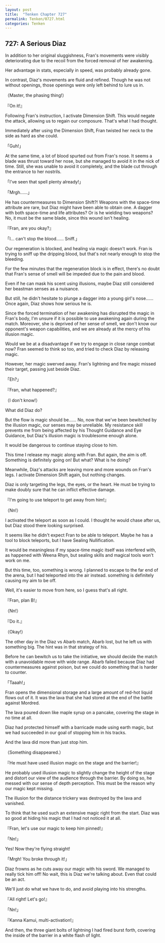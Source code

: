 ```yaml
---
layout: post
title:  "Tenken Chapter 727"
permalink: Tenken/0727.html
categories: Tenken
---
```

<h2 id="ch727">727: A Serious Diaz</h2>
<p>In addition to her original sluggishness, Fran's movements were visibly deteriorating due to the recoil from the forced removal of her awakening.</p>

<p>Her advantage in stats, especially in speed, was probably already gone.</p>

<p>In contrast, Diaz's movements are fluid and refined. Though he was not without openings, those openings were only left behind to lure us in.</p>

<p>（Master, the phasing thing!）</p>
<p>『On it!』</p>

<p>Following Fran's instruction, I activate Dimension Shift. This would negate the attack, allowing us to regain our composure. That's what I had thought.</p>

<p>Immediately after using the Dimension Shift, Fran twisted her neck to the side as hard as she could.</p>

<p>「Guh!」</p>

<p>At the same time, a lot of blood spurted out from Fran's nose. It seems a blade was thrust toward her nose, but she managed to avoid it in the nick of time. Still, she was unable to avoid it completely, and the blade cut through the entrance to her nostrils.</p>

<p>「I've seen that spell plenty already!」</p>
<p>「Mrgh……」</p>

<p>He has countermeasures to Dimension Shift?! Weapons with the space-time attribute are rare, but Diaz might have been able to obtain one. A dagger with both space-time and life attributes? Or is he wielding two weapons? No, it must be the same blade, since this wound isn't healing.</p>

<p>『Fran, are you okay?』</p>
<p>「I… can't stop the blood…… Sniff.」</p>

<p>Our regeneration is blocked, and healing via magic doesn't work. Fran is trying to sniff up the dripping blood, but that's not nearly enough to stop the bleeding.</p>

<p>For the few minutes that the regeneration block is in effect, there's no doubt that Fran's sense of smell will be impeded due to the pain and blood.</p>

<p>Even if he can mask his scent using illusions, maybe Diaz still considered her beastman senses as a nuisance.</p>

<p>But still, he didn't hesitate to plunge a dagger into a young girl's nose…… Once again, Diaz shows how serious he is.</p>

<p>Since the forced termination of her awakening has disrupted the magic in Fran's body, I'm unsure if it is possible to use awakening again during the match. Moreover, she is deprived of her sense of smell, we don't know our opponent's weapon capabilities, and we are already at the mercy of his illusion magic.</p>

<p>Would we be at a disadvantage if we try to engage in close range combat now? Fran seemed to think so too, and tried to check Diaz by releasing magic.</p>

<p>However, her magic swerved away. Fran's lightning and fire magic missed their target, passing just beside Diaz.</p>

<p>「Eh?」</p>
<p>『Fran, what happened?』</p>
<p>（I don't know!）</p>

<p>What did Diaz do?</p>

<p>But the flow is magic should be…… No, now that we've been bewitched by the illusion magic, our senses may be unreliable. My resistance skill prevents me from being affected by his Thought Guidance and Eye Guidance, but Diaz's illusion magic is troublesome enough alone.</p>

<p>It would be dangerous to continue staying close to him.</p>

<p>This time I release my magic along with Fran. But again, the aim is off. Something is definitely going on! But what? What is he doing?</p>

<p>Meanwhile, Diaz's attacks are leaving more and more wounds on Fran's legs. I activate Dimension Shift again, but nothing changes.</p>

<p>Diaz is only targeting the legs, the eyes, or the heart. He must be trying to make doubly sure that he can inflict effective damage.</p>

<p>『I'm going to use teleport to get away from him!』</p>
<p>（Nn!）</p>

<p>I activated the teleport as soon as I could. I thought he would chase after us, but Diaz stood there looking surprised.</p>

<p>It seems like he didn't expect Fran to be able to teleport. Maybe he has a tool to block teleports, but I have Sealing Nullification.</p>

<p>It would be meaningless if my space-time magic itself was interfered with, as happened with Weena Rhyn, but sealing skills and magical tools won't work on me.</p>

<p>But this time, too, something is wrong. I planned to escape to the far end of the arena, but I had teleported into the air instead. something is definitely causing my aim to be off.</p>

<p>Well, it's easier to move from here, so I guess that's all right.</p>

<p>『Fran, plan B!』</p>
<p>（Nn!）</p>
<p>『Do it.』</p>
<p>（Okay!）</p>

<p>The other day in the Diaz vs Abarb match, Abarb lost, but he left us with something big. The hint was in that strategy of his.</p>

<p>Before he can bewitch us to take the initiative, we should decide the match with a unavoidable move with wide range. Abarb failed because Diaz had countermeasures against poison, but we could do something that is harder to counter.</p>

<p>「Taaah!」</p>

<p>Fran opens the dimensional storage and a large amount of red-hot liquid flows out of it. It was the lava that she had stored at the end of the battle against Mordred.</p>

<p>The lava poured down like maple syrup on a pancake, covering the stage in no time at all.</p>

<p>Diaz had protected himself with a barricade made using earth magic, but we had succeeded in our goal of stopping him in his tracks.</p>

<p>And the lava did more than just stop him.</p>

<p>（Something disappeared.）</p>
<p>『He must have used illusion magic on the stage and the barrier!』</p>

<p>He probably used illusion magic to slightly change the height of the stage and distort our view of the audience through the barrier. By doing so, he messed with our sense of depth perception. This must be the reason why our magic kept missing.</p>
 
<p>The illusion for the distance trickery was destroyed by the lava and vanished.</p>

<p>To think that he used such an extensive magic right from the start. Diaz was so good at hiding his magic that I had not noticed it at all.</p>

<p>『Fran, let's use our magic to keep him pinned!』</p>
<p>「Nn!」</p>

<p>Yes! Now they're flying straight!</p>

<p>「Mrgh! You broke through it!」</p>

<p>Diaz frowns as he cuts away our magic with his sword. We managed to really tick him off! No wait, this is Diaz we're talking about. Even that could be an act.</p>

<p>We'll just do what we have to do, and avoid playing into his strengths.</p>

<p>『All right! Let's go!』</p>
<p>「Nn!」</p>
<p>『Kanna Kamui, multi-activation!』</p>

<p>And then, the three giant bolts of lightning I had fired burst forth, covering the inside of the barrier in a white flash of light.</p>



